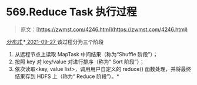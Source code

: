 <!--yml
category: 未分类
date: 0001-01-01 00:00:00
-->

# 569.Reduce Task 执行过程

> 原文：[https://zwmst.com/4246.html](https://zwmst.com/4246.html)

   [ *分布式* ](https://zwmst.com/%e5%88%86%e5%b8%83%e5%bc%8f)*[ <time datetime="2021-09-28T00:30:01+08:00"> 2021-09-27 </time> ](https://zwmst.com/4246.html)  该过程分为三个阶段

1.  从远程节点上读取 MapTask 中间结果（称为“Shuffle 阶段”）；
2.  按照 key 对 key/value 对进行排序（称为“ Sort 阶段”）；
3.  依次读取<key, value list>，调用用户自定义的 reduce() 函数处理，并将最终结果存到 HDFS 上（称为“ Reduce 阶段”）。*